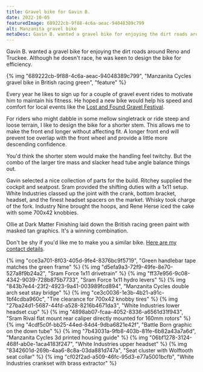 ```yaml
---
title: Gravel bike for Gavin B.
date: 2022-10-05
featuredImage: 689222cb-9f88-4c6a-aeac-94048389c799
alt: Manzanita gravel bike
metaDesc: Gavin B. wanted a gravel bike for enjoying the dirt roads around Reno and Truckee. Although he doesn't race, he was keen to design the bike for efficiency.
---
```


Gavin B. wanted a gravel bike for enjoying the dirt roads around Reno and Truckee. Although he doesn't race, he was keen to design the bike for efficiency. 

{% img "689222cb-9f88-4c6a-aeac-94048389c799", "Manzanita Cycles gravel bike in British racing green", "feature" %}

Every year he likes to sign up for a couple of gravel event rides to motivate him to maintain his fitness. He hoped a new bike would help his speed and comfort for local events like the [Lost and Found Gravel Festival](https://lostandfoundbikeride.com/lost-and-found/event.php).

For riders who might dabble in some mellow singletrack or ride steep and loose terrain, I like to design the bike for a shorter stem. This allows me to make the front end longer without affecting fit. A longer front end will prevent toe overlap with the front wheel and provide a little more descending confidence.

You'd think the shorter stem would make the handling feel twitchy. But the combo of the larger tire mass and slacker head tube angle balance things out.

Gavin selected a nice collection of parts for the build. Ritchey supplied the cockpit and seatpost. Sram provided the shifting duties with a 1x11 setup. White Industries classed up the joint with the crank, bottom bracket, headset, and the finest headset spacers on the market. Whisky took charge of the fork. Industry Nine brought the hoops, and Rene Herse iced the cake with some 700x42 knobbies.

Ollie at Dark Matter Finishing laid down the British racing green paint with masked tan graphics. It's a winning combination.

Don't be shy if you'd like me to make you a similar bike. [Here are my contact details](https://manzanitacycles.com/contact).

{% img "cce3a701-8f03-405d-9fe4-8376bc9f5719", "Green handlebar tape matches the green frame" %}
{% img "d5efa9a3-72f9-49fe-8e70-527a8f9b24a2", "Sram Force 1x11 drivetrain" %}
{% img "ff37e956-9c08-4342-9039-728b875b7733", "Sram Force 1x11 hydro levers" %}
{% img "843b7e44-23f2-4923-9a41-003989fcd894", "Manzanita Cycles double arch seat stay bridge" %}
{% img "ce3c0036-1e3b-4b21-a91c-1bf4cdba960c", "Tire clearance for 700x42 knobby tires" %}
{% img "27ba24d1-5687-44fd-a528-8216b4671da3", "White Industries lower headset cup" %}
{% img "4898ab07-fcaa-4052-8336-a6561d31f943", "Sram Rival flat mount rear caliper directly mounted for 160mm rotors" %}
{% img "4cdf5c0f-bb25-44ed-84d4-9dba6821e42f", "Battle Born graphic on the down tube" %}
{% img "7b43031a-9fb8-403b-81fe-6b82a43a7a6d", "Manzanita Cycles 3d printed housing guide" %}
{% img "06bf1278-3124-468f-ab0e-1aca4183f247", "White Industries upper headset" %}
{% img "8342601d-269b-4aa6-8c8a-03da881d747a", "Seat cluster with Wolftooth seat collar" %}
{% img "cf02f2ad-a509-46fc-95d3-e77a5001bcfb", "White Industries crankset with brass extractor" %}